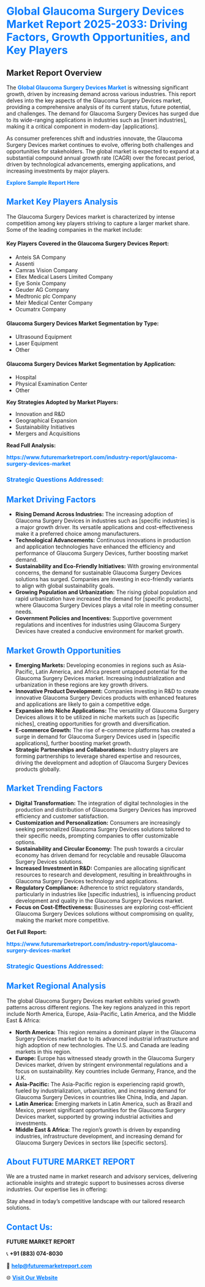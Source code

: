<h1 style="color: #007BFF;">Global Glaucoma Surgery Devices Market Report 2025-2033: Driving Factors, Growth Opportunities, and Key Players</h1>

<section id="overview">
<h2>Market Report Overview</h2>
<p>The <a href="https://www.futuremarketreport.com/industry-report/glaucoma-surgery-devices-market" style="color: #007BFF; text-decoration: none;"><strong>Global Glaucoma Surgery Devices Market</strong></a> is witnessing significant growth, driven by increasing demand across various industries. This report delves into the key aspects of the Glaucoma Surgery Devices market, providing a comprehensive analysis of its current status, future potential, and challenges. The demand for Glaucoma Surgery Devices has surged due to its wide-ranging applications in industries such as [insert industries], making it a critical component in modern-day [applications].</p>
<p>As consumer preferences shift and industries innovate, the Glaucoma Surgery Devices market continues to evolve, offering both challenges and opportunities for stakeholders. The global market is expected to expand at a substantial compound annual growth rate (CAGR) over the forecast period, driven by technological advancements, emerging applications, and increasing investments by major players.</p>
</section>

<section id="overview">
<p><a href="https://www.futuremarketreport.com/request-sample/reportId=110137" style="color: #007BFF; text-decoration: none;"><strong>Explore Sample Report Here</strong></a></p>
</section>

<section id="key-players">
<h2 style="color: #007BFF;">Market Key Players Analysis</h2>
<p>The Glaucoma Surgery Devices market is characterized by intense competition among key players striving to capture a larger market share. Some of the leading companies in the market include:</p>
<h4>Key Players Covered in the Glaucoma Surgery Devices Report:</h4>
<ul><li>Anteis SA Company</li><li>Assenti</li><li>Camras Vision Company</li><li>Ellex Medical Lasers Limited Company</li><li>Eye Sonix Company</li><li>Geuder AG Company</li><li>Medtronic plc Company</li><li>Meir Medical Center Company</li><li>Ocumatrx Company</li></ul>
<h4>Glaucoma Surgery Devices Market Segmentation by Type:</h4>
<ul><li>Ultrasound Equipment</li><li>Laser Equipment</li><li>Other</li></ul>

<h4>Glaucoma Surgery Devices Market Segmentation by Application:</h4>
<ul><li>Hospital</li><li>Physical Examination Center</li><li>Other</li></ul>
<p><strong>Key Strategies Adopted by Market Players:</strong></p>
<ul>
<li>Innovation and R&D</li>
<li>Geographical Expansion</li>
<li>Sustainability Initiatives</li>
<li>Mergers and Acquisitions</li>
</ul>
</section>

<section>
<p><strong>Read Full Analysis: </strong></p><a href="https://www.futuremarketreport.com/industry-report/glaucoma-surgery-devices-market" style="color: #007BFF; text-decoration: none;"><strong>https://www.futuremarketreport.com/industry-report/glaucoma-surgery-devices-market</strong></a>
<h3 style="color: #007BFF;">Strategic Questions Addressed:</h3>
</section>

<section id="driving-factors">
<h2 style="color: #007BFF;">Market Driving Factors</h2>
<ul>
<li><strong>Rising Demand Across Industries:</strong> The increasing adoption of Glaucoma Surgery Devices in industries such as [specific industries] is a major growth driver. Its versatile applications and cost-effectiveness make it a preferred choice among manufacturers.</li>
<li><strong>Technological Advancements:</strong> Continuous innovations in production and application technologies have enhanced the efficiency and performance of Glaucoma Surgery Devices, further boosting market demand.</li>
<li><strong>Sustainability and Eco-Friendly Initiatives:</strong> With growing environmental concerns, the demand for sustainable Glaucoma Surgery Devices solutions has surged. Companies are investing in eco-friendly variants to align with global sustainability goals.</li>
<li><strong>Growing Population and Urbanization:</strong> The rising global population and rapid urbanization have increased the demand for [specific products], where Glaucoma Surgery Devices plays a vital role in meeting consumer needs.</li>
<li><strong>Government Policies and Incentives:</strong> Supportive government regulations and incentives for industries using Glaucoma Surgery Devices have created a conducive environment for market growth.</li>
</ul>
</section>

<section id="growth-opportunities">
<h2 style="color: #007BFF;">Market Growth Opportunities</h2>
<ul>
<li><strong>Emerging Markets:</strong> Developing economies in regions such as Asia-Pacific, Latin America, and Africa present untapped potential for the Glaucoma Surgery Devices market. Increasing industrialization and urbanization in these regions are key growth drivers.</li>
<li><strong>Innovative Product Development:</strong> Companies investing in R&D to create innovative Glaucoma Surgery Devices products with enhanced features and applications are likely to gain a competitive edge.</li>
<li><strong>Expansion into Niche Applications:</strong> The versatility of Glaucoma Surgery Devices allows it to be utilized in niche markets such as [specific niches], creating opportunities for growth and diversification.</li>
<li><strong>E-commerce Growth:</strong> The rise of e-commerce platforms has created a surge in demand for Glaucoma Surgery Devices used in [specific applications], further boosting market growth.</li>
<li><strong>Strategic Partnerships and Collaborations:</strong> Industry players are forming partnerships to leverage shared expertise and resources, driving the development and adoption of Glaucoma Surgery Devices products globally.</li>
</ul>
</section>

<section id="trending-factors">
<h2 style="color: #007BFF;">Market Trending Factors</h2>
<ul>
<li><strong>Digital Transformation:</strong> The integration of digital technologies in the production and distribution of Glaucoma Surgery Devices has improved efficiency and customer satisfaction.</li>
<li><strong>Customization and Personalization:</strong> Consumers are increasingly seeking personalized Glaucoma Surgery Devices solutions tailored to their specific needs, prompting companies to offer customizable options.</li>
<li><strong>Sustainability and Circular Economy:</strong> The push towards a circular economy has driven demand for recyclable and reusable Glaucoma Surgery Devices solutions.</li>
<li><strong>Increased Investment in R&D:</strong> Companies are allocating significant resources to research and development, resulting in breakthroughs in Glaucoma Surgery Devices technology and applications.</li>
<li><strong>Regulatory Compliance:</strong> Adherence to strict regulatory standards, particularly in industries like [specific industries], is influencing product development and quality in the Glaucoma Surgery Devices market.</li>
<li><strong>Focus on Cost-Effectiveness:</strong> Businesses are exploring cost-efficient Glaucoma Surgery Devices solutions without compromising on quality, making the market more competitive.</li>
</ul>
</section>

<section>
<p><strong>Get Full Report: </strong></p><a href="https://www.futuremarketreport.com/industry-report/glaucoma-surgery-devices-market" style="color: #007BFF; text-decoration: none;"><strong>https://www.futuremarketreport.com/industry-report/glaucoma-surgery-devices-market</strong></a>
<h3 style="color: #007BFF;">Strategic Questions Addressed:</h3>
</section>


<section id="regional-analysis">
<h2 style="color: #007BFF;">Market Regional Analysis</h2>
<p>The global Glaucoma Surgery Devices market exhibits varied growth patterns across different regions. The key regions analyzed in this report include North America, Europe, Asia-Pacific, Latin America, and the Middle East & Africa:</p>
<ul>
<li><strong>North America:</strong> This region remains a dominant player in the Glaucoma Surgery Devices market due to its advanced industrial infrastructure and high adoption of new technologies. The U.S. and Canada are leading markets in this region.</li>
<li><strong>Europe:</strong> Europe has witnessed steady growth in the Glaucoma Surgery Devices market, driven by stringent environmental regulations and a focus on sustainability. Key countries include Germany, France, and the U.K.</li>
<li><strong>Asia-Pacific:</strong> The Asia-Pacific region is experiencing rapid growth, fueled by industrialization, urbanization, and increasing demand for Glaucoma Surgery Devices in countries like China, India, and Japan.</li>
<li><strong>Latin America:</strong> Emerging markets in Latin America, such as Brazil and Mexico, present significant opportunities for the Glaucoma Surgery Devices market, supported by growing industrial activities and investments.</li>
<li><strong>Middle East & Africa:</strong> The region’s growth is driven by expanding industries, infrastructure development, and increasing demand for Glaucoma Surgery Devices in sectors like [specific sectors].</li>
</ul>
</section>

<footer>
<h2 style="color: #007BFF;">About FUTURE MARKET REPORT</h2>
<p>We are a trusted name in market research and advisory services, delivering actionable insights and strategic support to businesses across diverse industries. Our expertise lies in offering:</p>

<p>Stay ahead in today’s competitive landscape with our tailored research solutions.</p>

<h2 style="color: #007BFF;">Contact Us:</h2>
<p><strong>FUTURE MARKET REPORT</strong></p>
<p>📞 <strong>+91 (883) 074-8030</strong></p>
<p>📧 <strong><a href="mailto:help@futuremarketreport.com" style="color: #007BFF;">help@futuremarketreport.com</a></strong></p>
<p>🌐 <strong><a href="https://www.futuremarketreport.com/" style="color: #007BFF;">Visit Our Website</a></strong></p>
</footer>